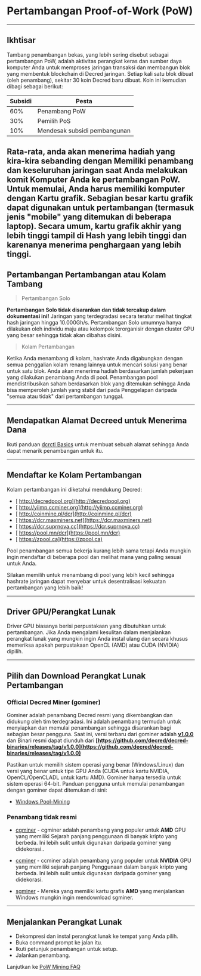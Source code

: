 # Pertambangan Proof-of-Work (PoW)

---

## Ikhtisar  

Tambang penambangan bekas, yang lebih sering disebut sebagai pertambangan PoW, adalah aktivitas perangkat keras dan sumber daya komputer Anda untuk memproses jaringan
transaksi dan membangun blok yang membentuk blockchain di Decred
jaringan. Setiap kali satu blok dibuat (oleh penambang), sekitar 30 koin Decred baru
dibuat. Koin ini kemudian dibagi sebagai berikut:

Subsidi | Pesta
---     | ---
60%   | Penambang PoW
30%   | Pemilih PoS
10%   | Mendesak subsidi pembangunan

Rata-rata, anda akan menerima hadiah yang kira-kira sebanding dengan
Memiliki penambang dan keseluruhan jaringan saat Anda melakukan komit
Komputer Anda ke pertambangan PoW. Untuk memulai, Anda harus memiliki komputer dengan
Kartu grafik. Sebagian besar kartu grafik dapat digunakan untuk pertambangan (termasuk jenis "mobile"
yang ditemukan di beberapa laptop). Secara umum, kartu grafik akhir yang lebih tinggi tampil di
Hash yang lebih tinggi dan karenanya menerima penghargaan yang lebih tinggi.
---

## Pertambangan Pertambangan atau Kolam Tambang 

> <i class="fa fa-male"></i> Pertambangan Solo

<i class="fa fa-exclamation-triangle"></i> **Pertambangan Solo tidak disarankan dan tidak tercakup dalam dokumentasi ini!** Jaringan yang terdegradasi secara teratur melihat tingkat hash jaringan hingga 10.000Gh/s. Pertambangan Solo umumnya hanya dilakukan oleh individu maju atau kelompok terorganisir dengan cluster GPU yang besar sehingga tidak akan dibahas disini.

> <i class="fa fa-users"></i> Kolam Pertambangan

Ketika Anda menambang di kolam, hashrate Anda digabungkan dengan semua penggalian kolam renang lainnya untuk mencari solusi yang benar untuk satu blok. Anda akan menerima hadiah berdasarkan jumlah pekerjaan yang dilakukan penambang Anda di pool.
Penambangan pool mendistribusikan saham berdasarkan blok yang ditemukan sehingga Anda bisa memperoleh jumlah yang stabil dari pada Penggelapan daripada "semua atau tidak" dari pertambangan tunggal.

---

## Mendapatkan Alamat Decreed untuk Menerima Dana  

Ikuti panduan [dcrctl Basics](/getting-started/user-guides/dcrctl-basics.md) untuk membuat sebuah alamat sehingga Anda dapat menarik penambangan untuk itu.

---

## <i class="fa fa-life-ring"></i> Mendaftar ke Kolam Pertambangan

Kolam pertambangan ini diketahui mendukung Decred:

* [<i class="fa fa-external-link-square"></i> http://decredpool.org](http://decredpool.org)
* [<i class="fa fa-external-link-square"></i> http://yiimp.ccminer.org](http://yiimp.ccminer.org)
* [<i class="fa fa-external-link-square"></i> http://coinmine.pl/dcr](http://coinmine.pl/dcr)
* [<i class="fa fa-external-link-square"></i> https://dcr.maxminers.net](https://dcr.maxminers.net)
* [<i class="fa fa-external-link-square"></i> https://dcr.suprnova.cc](https://dcr.suprnova.cc)
* [<i class="fa fa-external-link-square"></i> https://pool.mn/dcr](https://pool.mn/dcr)
* [<i class="fa fa-external-link-square"></i> https://zpool.ca](https://zpool.ca)

Pool penambangan semua bekerja kurang lebih sama tetapi Anda mungkin ingin mendaftar di beberapa pool dan melihat mana yang paling sesuai untuk Anda.

Silakan memilih untuk menambang di pool yang lebih kecil sehingga hashrate jaringan dapat menyebar untuk desentralisasi kekuatan pertambangan yang lebih baik!

---

## Driver GPU/Perangkat Lunak 

Driver GPU biasanya berisi perpustakaan yang dibutuhkan untuk pertambangan. Jika Anda mengalami kesulitan dalam menjalankan perangkat lunak yang mungkin ingin Anda instal ulang dan secara khusus memeriksa apakah perpustakaan OpenCL (AMD) atau CUDA (NVIDIA) dipilih.

---

## <i class="fa fa-download"></i> Pilih dan Download Perangkat Lunak Pertambangan  

### Official Decred Miner (gominer)

Gominer adalah penambang Decred resmi yang dikembangkan dan didukung oleh tim terdegradasi. Ini adalah penambang termudah untuk menyiapkan dan memulai penambangan sehingga disarankan bagi sebagian besar pengguna. Saat ini, versi terbaru dari gominer adalah **<i class="fa fa-github"></i> [v1.0.0](https://github.com/decred/gominer/releases/)** dan Binari resmi dapat diunduh dari **[https://github.com/decred/decred-binaries/releases/tag/v1.0.0](https://github.com/decred/decred-binaries/releases/tag/v1.0.0)**

Pastikan untuk memilih sistem operasi yang benar (Windows/Linux) dan versi yang benar untuk tipe GPU Anda (CUDA untuk kartu NVIDIA, OpenCL/OpenCLADL untuk kartu AMD). Gominer hanya tersedia untuk sistem operasi 64-bit. Panduan pengguna untuk memulai penambangan dengan gominer dapat ditemukan di sini:

- [Windows Pool-Mining](/mining/proof-of-work/pool-mining/gominer/windows.md)

### Penambang tidak resmi

* <i class="fa fa-github"></i> [cgminer](https://github.com/kR105-zz/cgminer) - cgminer adalah penambang yang populer untuk **AMD** GPU yang memiliki Sejarah panjang penggunaan di banyak kripto yang berbeda. Ini lebih sulit untuk digunakan daripada gominer yang didekorasi..

* <i class="fa fa-github"></i> [ccminer](https://github.com/tpruvot/ccminer) - ccminer adalah penambang yang populer untuk **NVIDIA** GPU yang memiliki sejarah panjang Penggunaan dalam banyak kripto yang berbeda. Ini lebih sulit untuk digunakan daripada gominer yang didekorasi.

* <i class="fa fa-github"></i> [sgminer](https://github.com/tpruvot/sgminer) - Mereka yang memiliki kartu grafis **AMD** yang menjalankan Windows mungkin ingin mendownload sgminer.

---

## Menjalankan Perangkat Lunak 

* Dekompresi dan instal perangkat lunak ke tempat yang Anda pilih.
* Buka command prompt ke jalan itu.
* Ikuti petunjuk penambangan untuk setup.
* Jalankan penambang.

Lanjutkan ke [PoW Mining FAQ](/faq/proof-of-work-mining.md)

